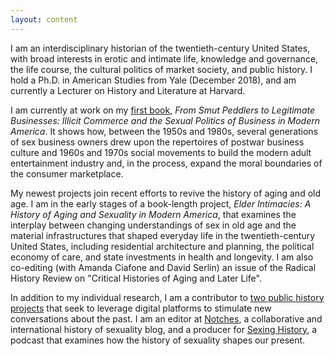 ```yaml
---
layout: content
---
```

I am an interdisciplinary historian of the twentieth-century United States, with broad interests in erotic and intimate life, knowledge and governance, the life course, the cultural politics of market society, and public history. I hold a Ph.D. in American Studies from Yale (December 2018), and am currently a Lecturer on History and Literature at Harvard.

I am currently at work on my [first book](/research), *From Smut Peddlers to Legitimate Businesses: Illicit Commerce and the Sexual Politics of Business in Modern America*. It shows how, between the 1950s and 1980s, several generations of sex business owners drew upon the repertoires of postwar business culture and 1960s and 1970s social movements to build the modern adult entertainment industry and, in the process, expand the moral boundaries of the consumer marketplace. 

My newest projects join recent efforts to revive the history of aging and old age. I am in the early stages of a book-length project, *Elder Intimacies: A History of Aging and Sexuality in Modern America*, that examines the interplay between changing understandings of sex in old age and the material infrastructures that shaped everyday life in the twentieth-century United States, including residential architecture and planning, the political economy of care, and state investments in health and longevity. I am also co-editing (with Amanda Ciafone and David Serlin) an issue of the Radical History Review on "Critical Histories of Aging and Later Life". 

In addition to my individual research, I am a contributor to [two public history projects](/public_history) that seek to leverage digital platforms to stimulate new conversations about the past. I am an editor at [Notches](http://notchesblog.com), a collaborative and international history of sexuality blog, and a producer for [Sexing History](sexinghistory.com), a podcast that examines how the history of sexuality shapes our present.
